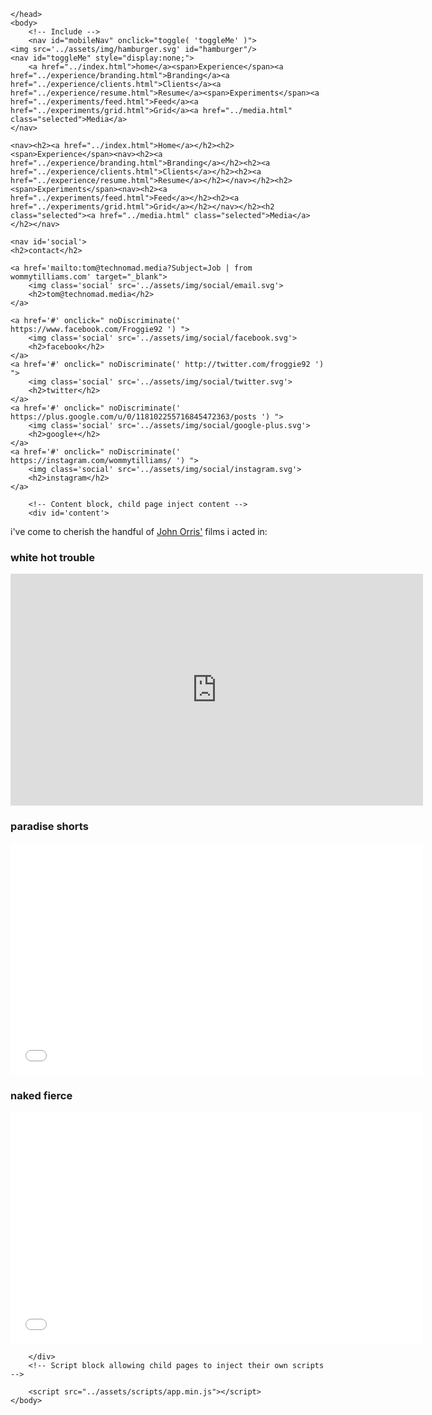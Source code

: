 <!doctype html>
<html lang="en">
    <head>
        <!-- Title block allowing child pages to override -->
        <title>Empty</title>
        <link rel="shortcut icon" type="image/ico" href="../favicon.ico" />
        <meta name="viewport" content="width=device-width, initial-scale=1">
        <!-- Styles -->
        <link href="../assets/css/app.min.css" rel="stylesheet" type="text/css" media="all"/>
        <link href="../assets/css/app-screen.min.css" rel="stylesheet" type="text/css" media="all"/>
        <!-- Style block allowing child pages to inject their own styles -->
        
    </head>
    <body>
        <!-- Include -->
        <nav id="mobileNav" onclick="toggle( 'toggleMe' )">
	<img src='../assets/img/hamburger.svg' id="hamburger"/>
	<nav id="toggleMe" style="display:none;">
		<a href="../index.html">home</a><span>Experience</span><a href="../experience/branding.html">Branding</a><a href="../experience/clients.html">Clients</a><a href="../experience/resume.html">Resume</a><span>Experiments</span><a href="../experiments/feed.html">Feed</a><a href="../experiments/grid.html">Grid</a><a href="../media.html" class="selected">Media</a>
	</nav>
</nav>
        <div id="mainNav">
	
	<nav><h2><a href="../index.html">Home</a></h2><h2><span>Experience</span><nav><h2><a href="../experience/branding.html">Branding</a></h2><h2><a href="../experience/clients.html">Clients</a></h2><h2><a href="../experience/resume.html">Resume</a></h2></nav></h2><h2><span>Experiments</span><nav><h2><a href="../experiments/feed.html">Feed</a></h2><h2><a href="../experiments/grid.html">Grid</a></h2></nav></h2><h2 class="selected"><a href="../media.html" class="selected">Media</a></h2></nav>
	
	<nav id='social'>
	<h2>contact</h2>
	
	<a href='mailto:tom@technomad.media?Subject=Job | from wommytilliams.com' target="_blank">
		<img class='social' src='../assets/img/social/email.svg'>
		<h2>tom@technomad.media</h2>
	</a>
	
	<a href='#' onclick=" noDiscriminate(' https://www.facebook.com/Froggie92 ') ">
		<img class='social' src='../assets/img/social/facebook.svg'>
		<h2>facebook</h2>
	</a>
	<a href='#' onclick=" noDiscriminate(' http://twitter.com/froggie92 ') ">
		<img class='social' src='../assets/img/social/twitter.svg'>
		<h2>twitter</h2>
	</a>
	<a href='#' onclick=" noDiscriminate(' https://plus.google.com/u/0/118102255716845472363/posts ') ">
		<img class='social' src='../assets/img/social/google-plus.svg'>
		<h2>google+</h2>
	</a>
	<a href='#' onclick=" noDiscriminate(' https://instagram.com/wommytilliams/ ') ">
		<img class='social' src='../assets/img/social/instagram.svg'>
		<h2>instagram</h2>
	</a>
</nav>
</div>
        
        <!-- Content block, child page inject content -->
        <div id='content'>
            
<p>i've come to cherish the handful of <a href="clients.html#jOrris">John Orris'</a> films i acted in:</p>

<h3>white hot trouble</h3>
<iframe width="660" height="371" src="https://www.youtube.com/embed/6-NJz6b6XhQ?feature=oembed" frameborder="0" allowfullscreen=""></iframe>

<h3>paradise shorts</h3>
<iframe src="//player.vimeo.com/video/73359740" width="660" height="371" frameborder="0" title="&quot;Paradise Shorts&quot; .01-.10" webkitallowfullscreen="" mozallowfullscreen="" allowfullscreen=""></iframe>

<h3>naked fierce</h3>
<iframe src="//player.vimeo.com/video/106900917" width="660" height="371" frameborder="0" title="Naked - &quot;Fierce&quot;" webkitallowfullscreen="" mozallowfullscreen="" allowfullscreen=""></iframe>

        </div>
        <!-- Script block allowing child pages to inject their own scripts -->
        
        <script src="../assets/scripts/app.min.js"></script>
    </body>
</html>
